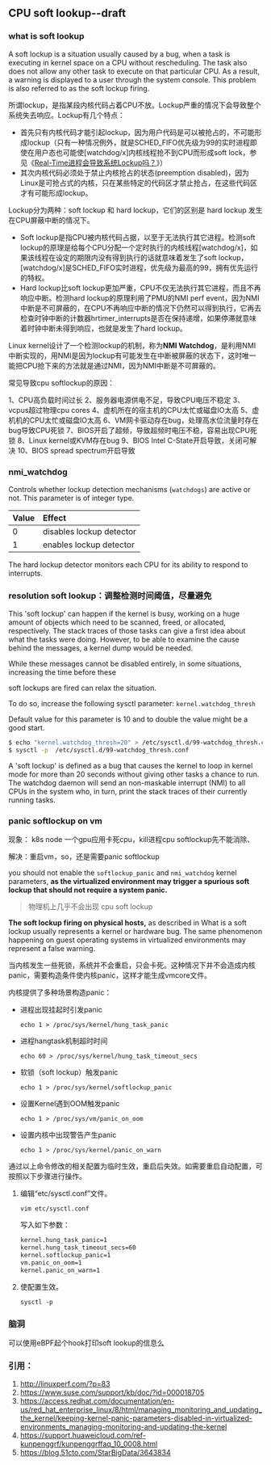 ## CPU soft lookup--draft

### what is soft lookup

A soft lockup is a situation usually caused by a bug, when a task is executing in kernel space on a CPU without rescheduling. The task also does not allow any other task to execute on that particular CPU. As a result, a warning is displayed to a user through the system console. This problem is also referred to as the soft lockup firing.

所谓lockup，是指某段内核代码占着CPU不放。Lockup严重的情况下会导致整个系统失去响应。Lockup有几个特点：

- 首先只有内核代码才能引起lockup，因为用户代码是可以被抢占的，不可能形成lockup（只有一种情况例外，就是SCHED_FIFO优先级为99的实时进程即使在用户态也可能使[watchdog/x]内核线程抢不到CPU而形成soft lock，参见《[Real-Time进程会导致系统Lockup吗？](http://linuxperf.com/?p=197)》）
- 其次内核代码必须处于禁止内核抢占的状态(preemption disabled)，因为Linux是可抢占式的内核，只在某些特定的代码区才禁止抢占，在这些代码区才有可能形成lockup。

Lockup分为两种：soft lockup 和 hard lockup，它们的区别是 hard lockup 发生在CPU屏蔽中断的情况下。

- Soft lockup是指CPU被内核代码占据，以至于无法执行其它进程。检测soft lockup的原理是给每个CPU分配一个定时执行的内核线程[watchdog/x]，如果该线程在设定的期限内没有得到执行的话就意味着发生了soft lockup，[watchdog/x]是SCHED_FIFO实时进程，优先级为最高的99，拥有优先运行的特权。
- Hard lockup比soft lockup更加严重，CPU不仅无法执行其它进程，而且不再响应中断。检测hard lockup的原理利用了PMU的NMI perf event，因为NMI中断是不可屏蔽的，在CPU不再响应中断的情况下仍然可以得到执行，它再去检查时钟中断的计数器hrtimer_interrupts是否在保持递增，如果停滞就意味着时钟中断未得到响应，也就是发生了hard lockup。

Linux kernel设计了一个检测lockup的机制，称为**NMI Watchdog**，是利用NMI中断实现的，用NMI是因为lockup有可能发生在中断被屏蔽的状态下，这时唯一能把CPU抢下来的方法就是通过NMI，因为NMI中断是不可屏蔽的。

常见导致cpu softlockup的原因：

1、CPU高负载时间过长
2、服务器电源供电不足，导致CPU电压不稳定
3、vcpus超过物理cpu cores
4、虚机所在的宿主机的CPU太忙或磁盘IO太高
5、虚机机的CPU太忙或磁盘IO太高
6、VM网卡驱动存在bug，处理高水位流量时存在bug导致CPU死锁
7、BIOS开启了超频，导致超频时电压不稳，容易出现CPU死锁
8、Linux kernel或KVM存在bug
9、BIOS Intel C-State开启导致，关闭可解决
10、BIOS spread spectrum开启导致




### nmi_watchdog

Controls whether lockup detection mechanisms (`watchdogs`) are active or not. This parameter is of integer type.

| Value | Effect                   |
| :---- | :----------------------- |
| 0     | disables lockup detector |
| 1     | enables lockup detector  |

The hard lockup detector monitors each CPU for its ability to respond to interrupts.

### resolution soft lookup：调整检测时间阈值，尽量避免

This 'soft lockup' can happen if the kernel is busy, working on a huge amount of objects which need to be scanned, freed, or allocated, respectively.
The stack traces of those tasks can give a first idea about what the tasks were doing. However, to be able to examine the cause behind the messages, a kernel dump would be needed.

While these messages cannot be disabled entirely, in some situations, increasing the time before these

soft lockups are fired can relax the situation.

To do so, increase the following sysctl parameter: `kernel.watchdog_thresh`

Default value for this parameter is 10 and to double the value might be a good start.

 ```bash
 $ echo "kernel.watchdog_thresh=20" > /etc/sysctl.d/99-watchdog_thresh.conf
 $ sysctl -p  /etc/sysctl.d/99-watchdog_thresh.conf
 
 ```

A 'soft lockup' is defined as a bug that causes the kernel to loop in kernel mode for more than 20 seconds without giving other tasks a chance to run.
The watchdog daemon will send an non-maskable interrupt (NMI) to all CPUs in the system who, in turn, print the stack traces of their currently running tasks.

### panic softlockup on vm

现象： k8s node 一个gpu应用卡死cpu，kill进程cpu softlockup先不能消除、

解决：重启vm，so，还是需要panic softlockup

you should not enable the `softlockup_panic` and `nmi_watchdog` kernel parameters, **as the virtualized environment may trigger a spurious soft lockup that should not require a system panic.**

> 物理机上几乎不会出现 cpu soft lockup

**The soft lockup firing on physical hosts,** as described in What is a soft lockup usually represents a kernel or hardware bug. The same phenomenon happening on guest operating systems in virtualized environments may represent a false warning.

当内核发生一些死锁，系统并不会重启，只会卡死。这种情况下并不会造成内核panic，需要构造条件使内核panic，这样才能生成vmcore文件。

内核提供了多种场景构造panic：

- 进程出现挂起时引发panic

  `echo 1 > /proc/sys/kernel/hung_task_panic `

- 进程hangtask机制超时时间

  `echo 60 > /proc/sys/kernel/hung_task_timeout_secs `

- 软锁（soft lockup）触发panic

  `echo 1 > /proc/sys/kernel/softlockup_panic `

- 设置Kernel遇到OOM触发panic

  `echo 1 > /proc/sys/vm/panic_on_oom `

- 设置内核中出现警告产生panic

  `echo 1 > /proc/sys/kernel/panic_on_warn `

通过以上命令修改的相关配置为临时生效，重启后失效。如需要重启自动配置，可按照以下步骤进行操作。

1. 编辑“etc/sysctl.conf”文件。

   `vim etc/sysctl.conf `

   写入如下参数：

   ```bash
   kernel.hung_task_panic=1
   kernel.hung_task_timeout_secs=60
   kernel.softlockup_panic=1
   vm.panic_on_oom=1
   kernel.panic_on_warn=1
   ```

2. 使配置生效。

   `sysctl -p `

### 脑洞

可以使用eBPF起个hook打印soft lookup的信息么

### 引用：

1. http://linuxperf.com/?p=83
2. https://www.suse.com/support/kb/doc/?id=000018705
3. https://access.redhat.com/documentation/en-us/red_hat_enterprise_linux/8/html/managing_monitoring_and_updating_the_kernel/keeping-kernel-panic-parameters-disabled-in-virtualized-environments_managing-monitoring-and-updating-the-kernel
4. https://support.huaweicloud.com/ref-kunpenggrf/kunpenggrffaq_10_0008.html
5. https://blog.51cto.com/StarBigData/3643834